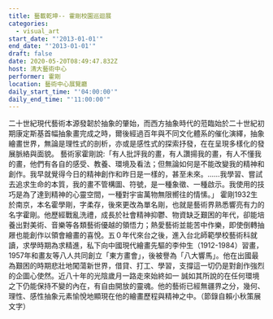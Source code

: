 ```yaml
---
title: 藝載乾坤-- 霍剛校園巡迴展
categories:
  - visual_art
start_date: "'2013-01-01'"
end_date: "'2013-01-01'"
draft: false
date: 2020-05-20T08:49:47.832Z
host: 清大藝術中心
performer: 霍剛
location: 藝術中心展覽廳
daily_start_time: "'04:00:00'"
daily_end_time: "'11:00:00'"
---
```


二十世紀現代藝術本源發韌於抽象的肇始，而西方抽象時代的蒞臨始於二十世紀初期康定斯基首幅抽象畫完成之時，爾後經過百年與不同文化體系的催化演繹，抽象繪畫世界，無論是理性式的剖析，亦或是感性式的探索抒發，在在呈現多樣化的發展脈絡與面貌。 藝術家霍剛說:「有人批評我的畫，有人讚揚我的畫，有人不懂我的畫，他們有各自的感受、教養、環境及看法；但無論如何是不能改變我的精神和創作。我早就覺得今日的精神創作和昨日是一樣的，甚至未來。……我學習、嘗試去追求生命的本質，我的畫不管構圖、符號，是一種象徵、一種啟示。我使用的技巧是為了達到精神的心靈空間，一種對宇宙萬物無限嚮往的情愫。」 霍剛1932生於南京，本名霍學剛，字柔存，後來更改為單名剛，也就是藝術界熟悉響亮有力的名字霍剛。他歷經戰亂洗禮，成長於社會精神抑鬱、物資缺乏艱困的年代，卻能培養出對美術、音樂等各類藝術優越的領悟力；熱愛藝術並能苦中作樂，即使倒轉抽屜也能創作以領會繪畫的喜悅。五０年代來台之後，進入台北師範學校藝術科就讀，求學時期為求精進，私下向中國現代繪畫先驅的李仲生（1912-1984）習畫，1957年和畫友等八人共同創立「東方畫會」，後被譽為「八大響馬」。他在出國最為艱困的時期悲壯地闖蕩新世界，借貸、打工、學習，支撐這一切仍是對創作強烈的企圖心使然。近八十年的光陰歲月一路走來始終如一 誠如其所說的在任何環境之下仍能保持不變的內在，有自由開放的靈魂。他的藝術已經無疆界之分，幾何、理性、感性抽象元素愉悅地顯現在他的繪畫歷程與精神之中。（節錄自賴小秋策展文字）